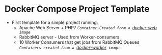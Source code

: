 # Docker Compose Project Template
- First template for a simple project running:
   - Apache Web Server + PHP7 _`Container Created from a `[docker-web](https://github.com/tcordon/docker-images/tree/master/docker-web)` image`_
   - RabbitMQ server - Used from Worker-consumers
   - 10 Worker Consumers that get jobs from RabbitMQ Queues _`Containers created from a `[docker-worker](https://github.com/tcordon/docker-images/tree/master/docker-worker)` image`_


